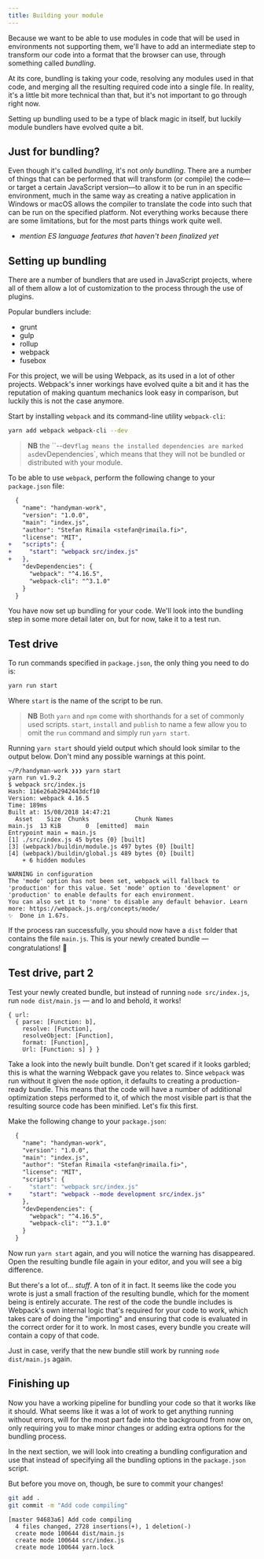 ```yaml
---
title: Building your module
---
```


Because we want to be able to use modules in code that will be used in environments not supporting them, we'll have to add an intermediate step to transform our code into a format that the browser can use, through something called _bundling_.

At its core, bundling is taking your code, resolving any modules used in that code, and merging all the resulting required code into a single file. In reality, it's a little bit more technical than that, but it's not important to go through right now.

Setting up bundling used to be a type of black magic in itself, but luckily module bundlers have evolved quite a bit.

## Just for bundling?

Even though it's called _bundling_, it's not _only bundling_. There are a number of things that can be performed that will transform (or compile) the code—or target a certain JavaScript version—to allow it to be run in an specific environment, much in the same way as creating a native application in Windows or macOS allows the compiler to translate the code into such that can be run on the specified platform. Not everything works because there are some limitations, but for the most parts things work quite well.

- _mention ES language features that haven't been finalized yet_

## Setting up bundling

There are a number of bundlers that are used in JavaScript projects, where all of them allow a lot of customization to the process through the use of plugins.

Popular bundlers include:

- grunt
- gulp
- rollup
- webpack
- fusebox

For this project, we will be using Webpack, as its used in a lot of other projects. Webpack's inner workings have evolved quite a bit and it has the reputation of making quantum mechanics look easy in comparison, but luckily this is not the case anymore.

Start by installing `webpack` and its command-line utility `webpack-cli`:

```sh
yarn add webpack webpack-cli --dev
```

> **NB** the ``--dev` flag means the installed dependencies are marked as `devDependencies`, which means that they will not be bundled or distributed with your module.

To be able to use `webpack`, perform the following change to your `package.json` file:

```diff
  {
    "name": "handyman-work",
    "version": "1.0.0",
    "main": "index.js",
    "author": "Stefan Rimaila <stefan@rimaila.fi>",
    "license": "MIT",
+   "scripts": {
+     "start": "webpack src/index.js"
+   },
    "devDependencies": {
      "webpack": "^4.16.5",
      "webpack-cli": "^3.1.0"
    }
  }
```

You have now set up bundling for your code. We'll look into the bundling step in some more detail later on, but for now, take it to a test run.

## Test drive

To run commands specified in `package.json`, the only thing you need to do is:

```sh
yarn run start
```

Where `start` is the name of the script to be run.

> **NB** Both `yarn` and `npm` come with shorthands for a set of commonly used scripts. `start`, `install` and `publish` to name a few allow you to omit the `run` command and simply run `yarn start`.

Running `yarn start` should yield output which should look similar to the output below. Don't mind any possible warnings at this point.

```
~/P/handyman-work ❯❯❯ yarn start
yarn run v1.9.2
$ webpack src/index.js
Hash: 116e26ab2942443dcf10
Version: webpack 4.16.5
Time: 189ms
Built at: 15/08/2018 14:47:21
  Asset    Size  Chunks             Chunk Names
main.js  13 KiB       0  [emitted]  main
Entrypoint main = main.js
[1] ./src/index.js 45 bytes {0} [built]
[3] (webpack)/buildin/module.js 497 bytes {0} [built]
[4] (webpack)/buildin/global.js 489 bytes {0} [built]
    + 6 hidden modules

WARNING in configuration
The 'mode' option has not been set, webpack will fallback to 'production' for this value. Set 'mode' option to 'development' or 'production' to enable defaults for each environment.
You can also set it to 'none' to disable any default behavior. Learn more: https://webpack.js.org/concepts/mode/
✨  Done in 1.67s.
```

If the process ran successfully, you should now have a `dist` folder that contains the file `main.js`. This is your newly created bundle — congratulations! 🍭　

## Test drive, part 2

Test your newly created bundle, but instead of running `node src/index.js`, run `node dist/main.js` — and lo and behold, it works!

```
{ url:
  { parse: [Function: b],
    resolve: [Function],
    resolveObject: [Function],
    format: [Function],
    Url: [Function: s] } }
```

Take a look into the newly built bundle. Don't get scared if it looks garbled; this is what the warning Webpack gave you relates to. Since `webpack` was run without it given the `mode` option, it defaults to creating a production-ready bundle. This means that the code will have a number of additional optimization steps performed to it, of which the most visible part is that the resulting source code has been minified. Let's fix this first.

Make the following change to your `package.json`:

```diff
  {
    "name": "handyman-work",
    "version": "1.0.0",
    "main": "index.js",
    "author": "Stefan Rimaila <stefan@rimaila.fi>",
    "license": "MIT",
    "scripts": {
-     "start": "webpack src/index.js"
+     "start": "webpack --mode development src/index.js"
    },
    "devDependencies": {
      "webpack": "^4.16.5",
      "webpack-cli": "^3.1.0"
    }
  }
```

Now run `yarn start` again, and you will notice the warning has disappeared. Open the resulting bundle file again in your editor, and you will see a big difference.

But there's a lot of... _stuff_. A ton of it in fact. It seems like the code you wrote is just a small fraction of the resulting bundle, which for the moment being is entirely accurate. The rest of the code the bundle includes is Webpack's own internal logic that's required for your code to work, which takes care of doing the "importing" and ensuring that code is evaluated in the correct order for it to work. In most cases, every bundle you create will contain a copy of that code.

Just in case, verify that the new bundle still work by running `node dist/main.js` again.

## Finishing up

Now you have a working pipeline for bundling your code so that it works like it should. What seems like it was a lot of work to get anything running without errors, will for the most part fade into the background from now on, only requiring you to make minor changes or adding extra options for the bundling process.

In the next section, we will look into creating a bundling configuration and use that instead of specifying all the bundling options in the `package.json` script.

But before you move on, though, be sure to commit your changes!

```sh
git add .
git commit -m "Add code compiling"
```

```
[master 94683a6] Add code compiling
  4 files changed, 2728 insertions(+), 1 deletion(-)
  create mode 100644 dist/main.js
  create mode 100644 src/index.js
  create mode 100644 yarn.lock
```
